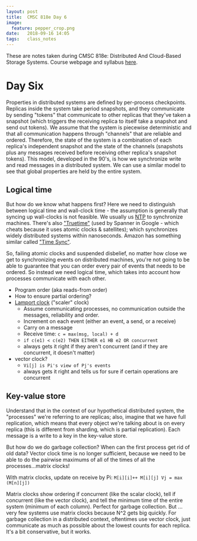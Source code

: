 ```yaml
---
layout: post
title:  CMSC 818e Day 6
image:
  feature: pepper_crop.png
date:   2018-09-16 14:05
tags:   class_notes
---
```


These are notes taken during CMSC 818e: Distributed And Cloud-Based Storage Systems. Course webpage and syllabus [here](http://triffid.cs.umd.edu/818/).

# Day Six

Properties in distributed systems are defined by per-process checkpoints. Replicas inside the system take period snapshots, and they communicate by sending "tokens" that communicate to other replicas that they've taken a snapshot (which triggers the receiving replica to itself take a snapshot and send out tokens). We assume that the system is piecewise deterministic and that all communication happens through "channels" that are reliable and ordered. Therefore, the state of the system is a combination of each replica's independent snapshot and the state of the channels (snapshots plus any messages received before receiving other replica's snapshot tokens). This model, developed in the 90's, is how we synchronize write and read messages in a distributed system. We can use a similar model to see that global properties are held by the entire system.

## Logical time

But how do we know what happens first? Here we need to distinguish between logical time and wall-clock time - the assumption is generally that syncing up wall-clocks is not feasible. We usually us [NTP](https://en.wikipedia.org/wiki/Network_Time_Protocol) to synchronize machines. There's also ["Truetime"](https://cloud.google.com/spanner/docs/true-time-external-consistency) (used by Spanner in Google - which cheats because it uses atomic clocks & satellites); which synchronizes widely distributed systems within nanoseconds. Amazon has something similar called ["Time Sync"](https://aws.amazon.com/about-aws/whats-new/2017/11/introducing-the-amazon-time-sync-service/).

So, failing atomic clocks and suspended disbelief, no matter how close we get to synchronizing events on distributed machines, you're not going to be able to guarantee that you can order every pair of events that needs to be ordered. So instead we need logical time, which takes into account how processes communicate with each other.

 - Program order (aka reads-from order)
 - How to ensure partial ordering?
 - [Lamport clock](https://en.wikipedia.org/wiki/Lamport_timestamps) ("scaler" clock)
    - Assume communicating processes, no communication outside the messages, reliability and order.
    - Increment on each event (either an event, a send, or a receive)
    - Carry on a message
    - Receive time: `c = max(msg, local) + d`
    - `if c(e1) < c(e2) THEN EITHER e1 HB e2 OR concurrent`
    - always gets it right if they aren't concurrent (and if they are concurrent, it doesn't matter)
 - vector clock?
    - `Vi[j] is Pi's view of Pj's events`
    - always gets it right and tells us for sure if certain operations are concurrent

## Key-value store

Understand that in the context of our hypothetical distributed system, the "processes" we're referring to are replicas; also, imagine that we have full replication, which means that every object we're talking about is on every replica (this is different from sharding, which is partial replication). Each message is a write to a key in the key-value store.

But how do we do garbage collection? When can the first process get rid of old data? Vector clock time is no longer sufficient, because we need to be able to do the pairwise maximums of all of the times of all the processes...matrix clocks!

With matrix clocks, update on receive by Pi:
    ```
    M[i][i]++
    M[i][j] Vj = max (M[n][j])
    ```

Matrix clocks show ordering if concurrent (like the scalar clock), tell if concurrent (like the vector clock), and tell the minimum time of the entire system (minimum of each column). Perfect for garbage collection. But ... very few systems use matrix clocks because N^2 gets big quickly. For garbage collection in a distributed context, oftentimes use vector clock, just communicate as much as possible about the lowest counts for each replica. It's a bit conservative, but it works.
